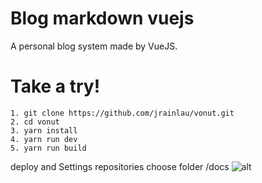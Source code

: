 # Blog markdown vuejs
A personal blog system made by VueJS.

# Take a try!
```
1. git clone https://github.com/jrainlau/vonut.git
2. cd vonut 
3. yarn install
4. yarn run dev
5. yarn run build

```
deploy and Settings repositories choose folder /docs
![alt](http://https://github.com/imod668/blog/screen.jpg)